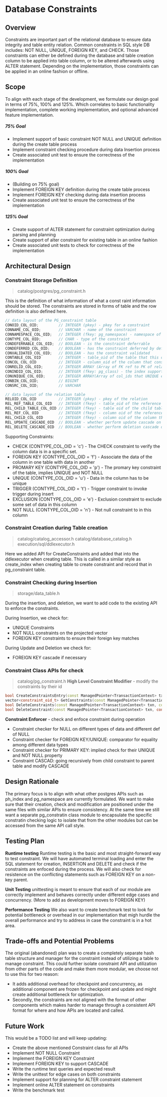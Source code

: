 # Database Constraints

## Overview

Constraints are important part of the relational database to ensure data integrity and table entity relation. Common constraints in SQL style DB includes: NOT NULL, UNIQUE, FOREIGN KEY, and CHECK. Those constraints can either be defined during the database and table creation column to be applied into table column, or to be altered afterwards using ALTER statement. Depending on the implementation, those constraints can be applied in an online fashion or offline. 

## Scope
To align with each stage of the development, we formulate our design goal in terms of 75%, 100% and 125%. Which correlates to basic functionality implementation, complete working implementation, and optional advanced feature implementation.

##### 75% Goal
* Implement support of basic constraint NOT NULL and UNIQUE definition during the create table process
* Implement constraint checking procedure during data Insertion process
* Create associated unit test to ensure the correctness of the implementation

##### 100% Goal
* (Building on 75% goal)
* Implement FOREIGN KEY definition during the create table process
* Implement FOREIGN KEY checking during data insertion process
* Create associated unit test to ensure the correctness of the implementation

##### 125% Goal
* Create support of ALTER statement for constraint optimization during parsing and planning
* Create support of alter constraint for existing table in an online fashion
* Create associated unit tests to check for correctness of the implementation

## Architectural Design

### Constraint Storage Definition
>catalog/postgres/pg_constraint.h

This is the definition of what information of what a const raint information should be stored. The constraints are stored in forms of table and the row definition is also defined here.

```C++
// data layout of the PG_constraint table 
CONOID_COL_OID;         // INTEGER (pkey) - pkey for a constraint
CONNAME_COL_OID;        // VARCHAR - name of the constraint
CONNAMESPACE_COL_OID;   // INTEGER (fkey: pg_namespace) - namespace of the constraint
CONTYPE_COL_OID;        // CHAR - type of the constraint
CONDEFERRABLE_COL_OID;  // BOOLEAN - is the constraint deferrable 
CONDEFERRED_COL_OID;    // BOOLEAN - has the constraint deferred by default
CONVALIDATED_COL_OID;   // BOOLEAN - has the constraint validated
CONTABLE_COL_OID        // INTEGER - table_oid of the table that this contraint applies to
CONCOL_COL_OID          // INTEGER - column_oid of the column that constraints applies to (for NOT NULL, PK, CHECK)
CONRELID_COL_OID;       // INTEGER ARRAY (Array of FK ref to PK of relation id) - the relation id of the FK constraint
CONINDID_COL_OID;       // INTEGER (fkey: pg_class) - the index supporting this constraint, if it is UNIQUEm FK or EXCLUSION, 0 otherwise
CONUNIQUE_COL_OID;      // INTEGER ARRAY(Array of col_ids that UNIQUE enforce to) - Only has value for unique constraint
CONBIN_COL_OID;         // BIGINT
CONSRC_COL_OID;         // VARCHAR 
```
```C++
// data layout of the relation table
RELOID_COL_OID          // INTEGER (pkey) - pkey of the relation
REL_REF_TABLE_COL_OID   // INTEGER (fkey) - table_oid of the reference table
REL_CHILD_TABLE_COL_OID // INTEGER (fkey) - table oid of the child table that declares foreign key
REL_REF_COL_OID         // INTEGER (fkey) - column oid of the reference table
REL_CHILD_COL_OID       // INTEGER (fkey) - column oid of the column that declares foreign key
REL_UPDATE_CASCADE_OID  // BOOLEAN - whether perform update cascade on the relation
REL_DELETE_CASCADE_OID  // BOOLEAN - whether perform deletion cascade on the relation 
```

Supporting Constraints:
* CHECK (CONTYPE_COL_OID = 'c') - The CHECK constraint to verify the column data is in a specific set.
* FOREIGN KEY (CONTYPE_COL_OID = 'f') - Associate the data of the column in one table with data in another
* PROMARY KEY (CONTYPE_COL_OID = 'p') - The promary key constraint of the table, implies UNIQUE and NOT NULL
* UNIQUE (CONTYPE_COL_OID = 'u') - Data in the column has to be unique
* TRIGGER (CONTYPE_COL_OID = 't') - Trigger constraint to invoke trigger during insert
* EXCLUSION (CONTYPE_COL_OID = 'e') - Exclusion constraint to exclude some set of data in this column
* NOT NULL (CONTYPE_COL_OID = 'n') - Not null constraint to in this column

### Constraint Creation during Table creation
>catalog/catalog_accessor.h
>catalog/database_catalog.h
>execution/sql/ddlexecutor.h

Here we added API for CreateConstraints and added that into the ddlexecutor when creating table. This is called in a similar style as create_index when creating table to create constraint and record that in pg_constraint table.

### Constraint Checking during Insertion
>storage/data_table.h

During the insertion, and deletion, we want to add code to the existing API to enforce the constraints. 

During Insertion, we check for:
* UNIQUE Constraints
* NOT NULL constraints on the projected vector
* FOREIGN KEY constraints to ensure their foreign key matches

During Update and Deletion we check for:
* FOREIGN KEY cascade if necessary

### Constraint Class APIs for check
>catalog/pg_constraint.h
**High Level Constraint Modifier** - modify the constraints by their id
```C++
bool CreateConstraintsEntry(const ManagedPointer<TransactionContext> txn, const namespace_oid_t ns_oid, const table_oid_t table_oid, const constraint_oid_t constraint_oid, const string &name, const IndexSchema &schema);
vector<constraint_oid_t> GetConstraints(const ManagedPointer<TransactionContext> txn, table_oid_t table));
bool DeleteConstraints(const ManagedPointer<TransactionContext> txn, const table_oid_t table);
bool DeleteConstraint(const ManagedPointer<TransactionContext> txn, constraint_oid_t constraint);
```
**Constraint Enforcer** - check and enfoce constraint during operation
* Constraint checker for NULL on different types of data and different def of NULL
* Constraint checker for FOREIGN KEY/UNIQUE: comparator for equality among different data types
* Constraint checker for PRIMARY KEY: implied check for their UNIQUE and NOT NULL property
* Constraint CASCAD: going recursively from child constraint to parent table and modify CASCADE

## Design Rationale
The primary focus is to align with what other postgres APIs such as ph_index and pg_namespace are currently formulated. We want to make sure that their creation, check and modification are positioned under the same files with similar APIs to ensure consistency. At the same time we still want a separate pg_constratin class module to encapsulate the specific constratin checking logic to isolate that from the other modules but can be accessed from the same API call style.



## Testing Plan
**Runtime testing**
Runtime testing is the basic and most straight-forward way to test constraint. We will have automated terminal loading and enter the SQL statement for creation, INSERTION and DELETE and check if the constraints are enfoced during the process. We will also check for resistence on the conflicting statements such as FOREIGN KEY on a non-key parent.

**Unit Testing**
unittesting is meant to ensure that each of our module are correctly implement and behaves correctly under different edge cases and concurrency. (More to add as development moves to FOREIGN KEY)

**Performance Testing**
We also want to create benchmark test to look for potential bottleneck or overhead in our implementation that migh hurdle the overall performance and try to address in case the constraint is in a hot area.

## Trade-offs and Potential Problems
The original (abandoned) plan was to create a completely separate hash table structure and manager for the constraint instead of utilizing a table to manage constraint. This could further isolate constraint API and utilization from other parts of the code and make them more modular, we choose not to use this for two reason: 
* It adds additional overhead for checkpoint and concurrency, as additional component are frozen for checkpoint and update and might create additional bottleneck for optimization. 
* Secondly, the constraints are not aligned with the format of other components which makes harder to manage through a consistent API format for where and how APIs are located and called.

## Future Work
This would be a TODO list and will keep updating:
* Create the above mentioned Constraint class for all APIs
* Implement NOT NULL Constraint
* Implement the FOREIGN KEY Constraint
* Implement FOREIGN KEY to support CASCADE
* Write the runtime test queries and expected result
* Write the unittest for edge cases on both constraints
* Implement support for planning for ALTER constraint statement
* Implement online ALTER statement on constraints
* Write the benchmark test
